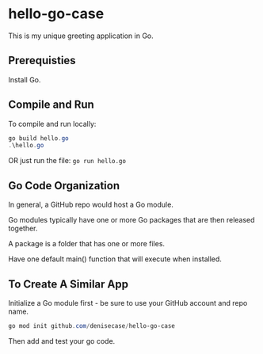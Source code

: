 # hello-go-case

This is my unique greeting application in Go. 

## Prerequisties

Install Go. 

## Compile and Run

To compile and run locally: 

```PowerShell
go build hello.go
.\hello.go
```

OR just run the file: `go run hello.go`


## Go Code Organization

In general, a GitHub repo would host a Go module.

Go modules typically have one or more Go packages that are then released together. 

A package is a folder that has one or more files. 

Have one default main() function that will execute when installed. 

## To Create A Similar App

Initialize a Go module first - be sure to use your GitHub account and repo name.

```PowerShell
go mod init github.com/denisecase/hello-go-case
```

Then add and test your go code. 

